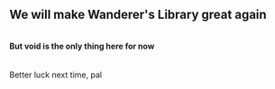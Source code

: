 ## We will make Wanderer's Library great again
<br>
<b>But void is the only thing here for now</b>
<br><br><br>
Better luck next time, pal
